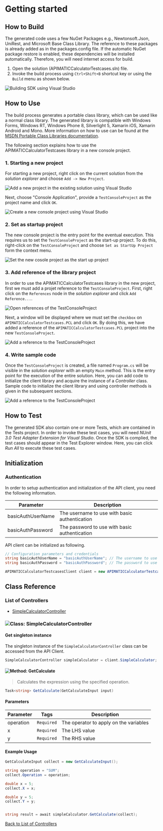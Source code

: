 # Getting started

## How to Build

The generated code uses a few NuGet Packages e.g., Newtonsoft.Json, UniRest,
and Microsoft Base Class Library. The reference to these packages is already
added as in the packages.config file. If the automatic NuGet package restore
is enabled, these dependencies will be installed automatically. Therefore,
you will need internet access for build.

1. Open the solution (APIMATICCalculatorTestcases.sln) file.
2. Invoke the build process using `Ctrl+Shift+B` shortcut key or using the `Build` menu as shown below.

![Building SDK using Visual Studio](https://apidocs.io/illustration/cs?step=buildSDK&workspaceFolder=APIMATIC%20Calculator%20Testcases-CSharp&workspaceName=APIMATICCalculatorTestcases&projectName=APIMATICCalculatorTestcases.PCL)

## How to Use

The build process generates a portable class library, which can be used like a normal class library. The generated library is compatible with Windows Forms, Windows RT, Windows Phone 8,
Silverlight 5, Xamarin iOS, Xamarin Android and Mono. More information on how to use can be found at the [MSDN Portable Class Libraries documentation](http://msdn.microsoft.com/en-us/library/vstudio/gg597391%28v=vs.100%29.aspx).

The following section explains how to use the APIMATICCalculatorTestcases library in a new console project.

### 1. Starting a new project

For starting a new project, right click on the current solution from the *solution explorer* and choose  ``` Add -> New Project ```.

![Add a new project in the existing solution using Visual Studio](https://apidocs.io/illustration/cs?step=addProject&workspaceFolder=APIMATIC%20Calculator%20Testcases-CSharp&workspaceName=APIMATICCalculatorTestcases&projectName=APIMATICCalculatorTestcases.PCL)

Next, choose "Console Application", provide a ``` TestConsoleProject ``` as the project name and click ``` OK ```.

![Create a new console project using Visual Studio](https://apidocs.io/illustration/cs?step=createProject&workspaceFolder=APIMATIC%20Calculator%20Testcases-CSharp&workspaceName=APIMATICCalculatorTestcases&projectName=APIMATICCalculatorTestcases.PCL)

### 2. Set as startup project

The new console project is the entry point for the eventual execution. This requires us to set the ``` TestConsoleProject ``` as the start-up project. To do this, right-click on the  ``` TestConsoleProject ``` and choose  ``` Set as StartUp Project ``` form the context menu.

![Set the new cosole project as the start up project](https://apidocs.io/illustration/cs?step=setStartup&workspaceFolder=APIMATIC%20Calculator%20Testcases-CSharp&workspaceName=APIMATICCalculatorTestcases&projectName=APIMATICCalculatorTestcases.PCL)

### 3. Add reference of the library project

In order to use the APIMATICCalculatorTestcases library in the new project, first we must add a projet reference to the ``` TestConsoleProject ```. First, right click on the ``` References ``` node in the *solution explorer* and click ``` Add Reference... ```.

![Open references of the TestConsoleProject](https://apidocs.io/illustration/cs?step=addReference&workspaceFolder=APIMATIC%20Calculator%20Testcases-CSharp&workspaceName=APIMATICCalculatorTestcases&projectName=APIMATICCalculatorTestcases.PCL)

Next, a window will be displayed where we must set the ``` checkbox ``` on ``` APIMATICCalculatorTestcases.PCL ``` and click ``` OK ```. By doing this, we have added a reference of the ```APIMATICCalculatorTestcases.PCL``` project into the new ``` TestConsoleProject ```.

![Add a reference to the TestConsoleProject](https://apidocs.io/illustration/cs?step=createReference&workspaceFolder=APIMATIC%20Calculator%20Testcases-CSharp&workspaceName=APIMATICCalculatorTestcases&projectName=APIMATICCalculatorTestcases.PCL)

### 4. Write sample code

Once the ``` TestConsoleProject ``` is created, a file named ``` Program.cs ``` will be visible in the *solution explorer* with an empty ``` Main ``` method. This is the entry point for the execution of the entire solution.
Here, you can add code to initialize the client library and acquire the instance of a *Controller* class. Sample code to initialize the client library and using controller methods is given in the subsequent sections.

![Add a reference to the TestConsoleProject](https://apidocs.io/illustration/cs?step=addCode&workspaceFolder=APIMATIC%20Calculator%20Testcases-CSharp&workspaceName=APIMATICCalculatorTestcases&projectName=APIMATICCalculatorTestcases.PCL)

## How to Test

The generated SDK also contain one or more Tests, which are contained in the Tests project.
In order to invoke these test cases, you will need *NUnit 3.0 Test Adapter Extension for Visual Studio*.
Once the SDK is complied, the test cases should appear in the Test Explorer window.
Here, you can click *Run All* to execute these test cases.

## Initialization

### Authentication
In order to setup authentication and initialization of the API client, you need the following information.

| Parameter | Description |
|-----------|-------------|
| basicAuthUserName | The username to use with basic authentication |
| basicAuthPassword | The password to use with basic authentication |



API client can be initialized as following.

```csharp
// Configuration parameters and credentials
string basicAuthUserName = "basicAuthUserName"; // The username to use with basic authentication
string basicAuthPassword = "basicAuthPassword"; // The password to use with basic authentication

APIMATICCalculatorTestcasesClient client = new APIMATICCalculatorTestcasesClient(basicAuthUserName, basicAuthPassword);
```

## Class Reference

### <a name="list_of_controllers"></a>List of Controllers

* [SimpleCalculatorController](#simple_calculator_controller)

### <a name="simple_calculator_controller"></a>![Class: ](https://apidocs.io/img/class.png "APIMATICCalculatorTestcases.PCL.Controllers.SimpleCalculatorController") SimpleCalculatorController

#### Get singleton instance

The singleton instance of the ``` SimpleCalculatorController ``` class can be accessed from the API Client.

```csharp
SimpleCalculatorController simpleCalculator = client.SimpleCalculator;
```

#### <a name="get_calculate"></a>![Method: ](https://apidocs.io/img/method.png "APIMATICCalculatorTestcases.PCL.Controllers.SimpleCalculatorController.GetCalculate") GetCalculate

> Calculates the expression using the specified operation.


```csharp
Task<string> GetCalculate(GetCalculateInput input)
```

#### Parameters

| Parameter | Tags | Description |
|-----------|------|-------------|
| operation |  ``` Required ```  | The operator to apply on the variables |
| x |  ``` Required ```  | The LHS value |
| y |  ``` Required ```  | The RHS value |


#### Example Usage

```csharp
GetCalculateInput collect = new GetCalculateInput();

string operation = "SUM";
collect.Operation = operation;

double x = 5;
collect.X = x;

double y = 5;
collect.Y = y;


string result = await simpleCalculator.GetCalculate(collect);

```


[Back to List of Controllers](#list_of_controllers)



